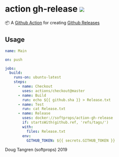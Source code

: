 # action gh-release [![](https://github.com/softprops/action-gh-release/workflows/Main/badge.svg)](https://github.com/softprops/action-gh-release/actions)


📦 A [Github Action](https://help.github.com/en/categories/automating-your-workflow-with-github-actions) for creating [Github Releases](https://help.github.com/en/articles/creating-releases)

## Usage

```yaml
name: Main

on: push

jobs:
  build:
    runs-on: ubuntu-latest
    steps:
      - name: Checkout
        uses: actions/checkout@master
      - name: Build
        run: echo ${{ github.sha }} > Release.txt
      - name: Test
        run: cat Release.txt
      - name: Release
        uses: docker://softprops/action-gh-release
        if: startsWith(github.ref, 'refs/tags/')
        with:
          files: Release.txt
        env:
          GITHUB_TOKEN: ${{ secrets.GITHUB_TOKEN }}
```

Doug Tangren (softprops) 2019